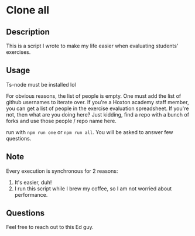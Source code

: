 # Clone all

## Description
This is a script I wrote to make my life easier when evaluating students' exercises.

## Usage

Ts-node must be installed lol

For obvious reasons, the list of people is empty. One must add the list of github usernames to iterate over.
If you're a Hoxton academy staff member, you can get a list of people in the exercise evaluation spreadsheet.
If you're not, then what are you doing here? Just kidding, find a repo with a bunch of forks and use those people / repo name here.

run with `npm run one` or `npm run all`. 
You will be asked to answer few questions.

## Note

Every execution is synchronous for 2 reasons:
1. It's easier, duh!
2. I run this script while I brew my coffee, so I am not worried about performance.

## Questions

Feel free to reach out to this Ed guy.
